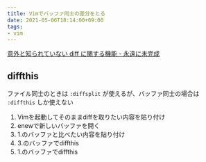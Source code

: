 ```yaml
---
title: Vimでバッファ同士の差分をとる
date: 2021-05-06T18:14:00+09:00
tags:
- vim
---
```


[意外と知られていない diff に関する機能 - 永遠に未完成](https://thinca.hatenablog.com/entry/20130426/1366910837)

## diffthis

ファイル同士のときは `:diffsplit` が使えるが、バッファ同士の場合は `:diffthis` しか使えない

1. Vimを起動してそのままdiffを取りたい内容を貼り付け
1. enewで新しいバッファを開く
1. 1.のバッファと比べたい内容を貼り付け
1. 3.のバッファでdiffthis
1. 1.のバッファでdiffthis
